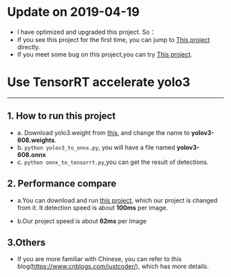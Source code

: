# Update on 2019-04-19
- I have optimized and upgraded this project. So：
- If you see this project for the first time, you can jump to [This project](https://github.com/Cw-zero/TensorRT_yolo3_module) directly. 
- If you meet some bug on this project,you can try [This project](https://github.com/Cw-zero/TensorRT_yolo3_module).

# Use TensorRT accelerate yolo3
---
## 1. How to run this project
- a. Download yolo3.weight from [this](https://pjreddie.com/media/files/yolov3.weights), and change the name to **yolov3-608.weights**.
- b. `python yolov3_to_onnx.py`, you will have a file named **yolov3-608.onnx**
- c. `python onnx_to_tensorrt.py`,you can get the result of detections.

## 2. Performance compare
- a.You can download and run [this project](https://github.com/ayooshkathuria/pytorch-yolo-v3), which our project is changed from it.
It detection speed is about **100ms** per image.

- b.Our project speed is about **62ms** per image

## 3.Others
- If you are more familiar with Chinese, you can refer to this blog(https://www.cnblogs.com/justcoder/), which has more details.
